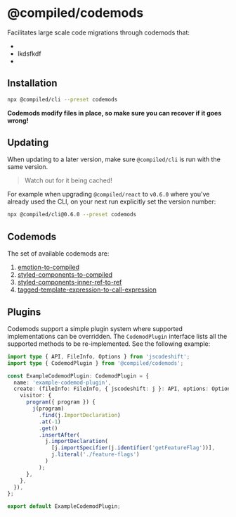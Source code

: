 # @compiled/codemods

Facilitates large scale code migrations through codemods that:

-
- lkdsfkdf
-

## Installation

```bash
npx @compiled/cli --preset codemods
```

**Codemods modify files in place, so make sure you can recover if it goes wrong!**

## Updating

When updating to a later version, make sure `@compiled/cli` is run with the same version.

> Watch out for it being cached!

For example when upgrading `@compiled/react` to `v0.6.0` where you've already used the CLI, on your next run explicitly set the version number:

```bash
npx @compiled/cli@0.6.0 --preset codemods
```

## Codemods

The set of available codemods are:

1. [emotion-to-compiled](./src/transforms/emotion-to-compiled)
2. [styled-components-to-compiled](./src/transforms/styled-components-to-compiled)
3. [styled-components-inner-ref-to-ref](./src/transforms/styled-components-inner-ref-to-ref)
4. [tagged-template-expression-to-call-expression](./src/transforms/tagged-template-expression-to-call-expression)

## Plugins

Codemods support a simple plugin system where supported implementations can be overridden. The `CodemodPlugin` interface
lists all the supported methods to be re-implemented. See the following example:

```ts
import type { API, FileInfo, Options } from 'jscodeshift';
import type { CodemodPlugin } from '@compiled/codemods';

const ExampleCodemodPlugin: CodemodPlugin = {
  name: 'example-codemod-plugin',
  create: (fileInfo: FileInfo, { jscodeshift: j }: API, options: Options) => ({
    visitor: {
      program({ program }) {
        j(program)
          .find(j.ImportDeclaration)
          .at(-1)
          .get()
          .insertAfter(
            j.importDeclaration(
              [j.importSpecifier(j.identifier('getFeatureFlag'))],
              j.literal('./feature-flags')
            )
          );
      },
    },
  }),
};

export default ExampleCodemodPlugin;
```
